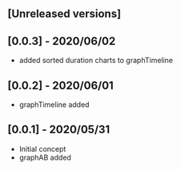 ## [Unreleased versions]

## [0.0.3] - 2020/06/02

* added sorted duration charts to graphTimeline

## [0.0.2] - 2020/06/01

* graphTimeline added

## [0.0.1] - 2020/05/31

* Initial concept
* graphAB added